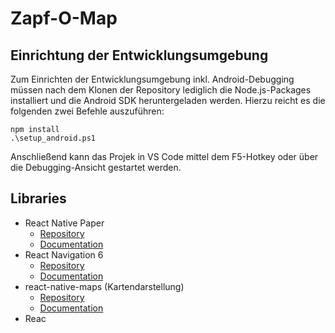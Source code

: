 # Zapf-O-Map

## Einrichtung der Entwicklungsumgebung

Zum Einrichten der Entwicklungsumgebung inkl. Android-Debugging müssen nach dem Klonen der Repository lediglich die Node.js-Packages installiert und die Android SDK heruntergeladen werden. Hierzu reicht es die folgenden zwei Befehle auszuführen:

```pwsh
npm install
.\setup_android.ps1
```

Anschließend kann das Projek in VS Code mittel dem F5-Hotkey oder über die Debugging-Ansicht gestartet werden.

## Libraries

- React Native Paper
  - [Repository](https://github.com/callstack/react-native-paper)
  - [Documentation](https://callstack.github.io/react-native-paper/docs)
- React Navigation 6
  - [Repository](https://github.com/react-navigation/react-navigation)
  - [Documentation](https://reactnavigation.org/docs)
- react-native-maps (Kartendarstellung)
  - [Repository](https://github.com/react-native-maps/react-native-maps)
  - [Documentation](https://github.com/react-native-maps/react-native-maps/blob/master/README.md)
- Reac